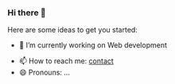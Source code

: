 ### Hi there 👋

<!-- **tanloc0598/tanloc0598** is a ✨ _special_ ✨ repository because its `README.md` (this file) appears on your GitHub profile. -->

Here are some ideas to get you started:

- 🔭 I’m currently working on Web development
<!-- - 🌱 I’m currently learning ... -->
<!-- - 👯 I’m looking to collaborate on ... -->
<!-- - 🤔 I’m looking for help with ... -->
<!-- - 💬 Ask me about ... -->
- 📫 How to reach me: <a href="https://tnloc.work/contacts"> contact </a>
- 😄 Pronouns: ...
<!-- - ⚡ Fun fact: ... -->
